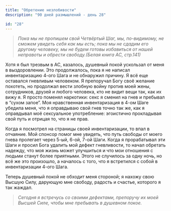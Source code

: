 ```yaml
---
title: "Обретение незлобивости"
description: "90 дней размышлений - день 28"

id: "28"
---
```


> _Пока мы не пропишем свой Четвёртый Шаг, мы, по-видимому, не сможем увидеть
> себя как мы есть; пока мы не сдадим его другому человеку, мы не будем готовы
> избавиться от нашей неправоты и обрести свободу.(Белая книга АС, стр.141)_

Хотя я был трезвым в АС, казалось, душевный покой ускользал от меня в
выздоровлении. Это продолжалось, пока я не написал инвентаризацию 4-ого Шага и
не обнаружил причину. Я всё еще оставался гневливым человеком. Я препоручал
Богу своё желание похотеть, но продолжал вести злобную войну против моей жены,
сотрудников, друзей и любого человека, кто не видит вещи так, как их вижу я. Я
просто поменял наркотики: секс я сменил на гнев и пребывал в “сухом запое”.
Моя нравственная инвентаризация в 4-ом Шаге убедила меня, что я оправдываю
свой гнев точно так же, как я оправдывал моё сексуальное употребление:
эгоистично прокладывая свой путь и отрицая то, что я не прав.

Когда я посмотрел на страницы своей инвентаризации, то впал в отчаяние. Мой
спонсор помог мне увидеть, что путь свободы от моего гнева пролегает через
5-ый, 6-ой, 7-ой Шаги. Когда я прорабатывал эти Шаги и просил Бога удалить мой
дефект гневливости, то начал обретать надежду, что моя жизнь может улучшиться
и что мои отношения с людьми станут более приятными. Этого не случилось за
одну ночь, но всё же это произошло, а началось с того, что я встретился с
собой в инвентаризации 4-ого Шага.

Теперь душевный покой не обходит меня стороной; я нахожу свою Высшую Силу,
дарующую мне свободу, радость и счастье, которого я так жаждал.

> _Сегодня я встречусь со своими дефектами, препоручу их моей Высшей Силе,
> чтобы мне пребывать в душевном покое._
